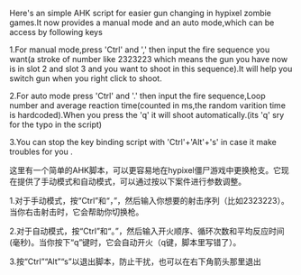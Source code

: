 Here's an simple AHK script for easier gun changing in hypixel zombie games.It now provides a manual mode and an auto mode,which can be access by following keys

1.For manual mode,press 'Ctrl' and ',' then input the fire sequence you want(a stroke of number like 2323223 which means the gun you have now is in slot 2 and slot 3 and you want to shoot in this sequence).It will help you switch gun when you right click to shoot.

2.For auto mode press 'Ctrl' and '.' then input the fire sequence,Loop number and average reaction time(counted in ms,the random varition time is hardcoded).When you press the 'q' it will shoot automatically.(its 'q' sry for the typo in the script)

3.You can stop the key binding script with 'Ctrl'+'Alt'+'s' in case it make troubles for you .  

这里有一个简单的AHK脚本，可以更容易地在hypixel僵尸游戏中更换枪支。它现在提供了手动模式和自动模式，可以通过按以下案件进行参数调整。

1.对于手动模式，按“Ctrl”和“，”，然后输入你想要的射击序列（比如2323223）。当你右击射击时，它会帮助你切换枪。

2.对于自动模式，按“Ctrl”和“。”，然后输入开火顺序、循环次数和平均反应时间(毫秒)。当你按下“q”键时，它会自动开火（q键，脚本里写错了）。

3.按“Ctrl”“Alt”“s”以退出脚本，防止干扰，也可以在右下角箭头那里退出

